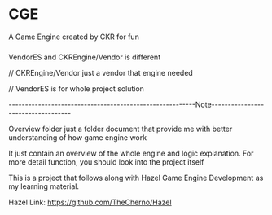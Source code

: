 # CGE
A Game Engine created by CKR for fun

#####
VendorES and CKREngine/Vendor is different

//
CKREngine/Vendor just a vendor that engine needed

//
VendorES is for whole project solution

---------------------------------------------------------Note-----------------------------------

Overview folder just a folder document that provide me with better understanding of how game engine work

It just contain an overview of the whole engine and logic explanation. For more detail function, you should look into the project itself

This is a project that follows along with Hazel Game Engine Development as my learning material.

Hazel Link: https://github.com/TheCherno/Hazel
